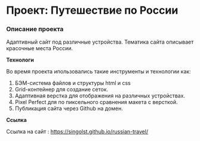 # Проект: Путешествие по России

### Описание проекта

Адаптивный сайт под различные устройства.
Тематика сайта описывает красочные места России.

**Технологи**

Во время проекта ипользовались такие инструменты и технологии как:

1. БЭМ-система файлов и структуры html и css
2. Grid-контейнер для создание сеток.
3. Адаптивная верстка для отображения на различных устройствах.
4. Pixel Perfect для по пиксельного сравнения макета с версткой.
5. Публикация сайта через Github на домен.

**Ссылка**

Ссылка на сайт : https://singolst.github.io/russian-travel/
